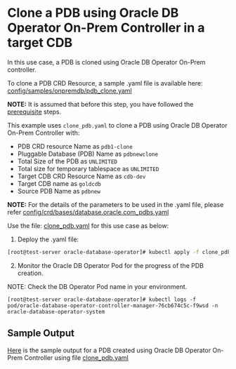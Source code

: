 # Clone a PDB using Oracle DB Operator On-Prem Controller in a target CDB

In this use case, a PDB is cloned using Oracle DB Operator On-Prem controller.

To clone a PDB CRD Resource, a sample .yaml file is available here: [config/samples/onpremdb/pdb_clone.yaml](../../../config/samples/onpremdb/pdb_clone.yaml)

**NOTE:** It is assumed that before this step, you have followed the [prerequisite](./../README.md#prerequsites-to-manage-pdb-life-cycle-using-oracle-db-operator-on-prem-database-controller) steps.

This example uses `clone_pdb.yaml` to clone a PDB using Oracle DB Operator On-Prem Controller with:

- PDB CRD resource Name as `pdb1-clone`
- Pluggable Database (PDB) Name as `pdbnewclone`
- Total Size of the PDB as `UNLIMITED`
- Total size for temporary tablespace as `UNLIMITED`
- Target CDB CRD Resource Name as `cdb-dev`
- Target CDB name as `goldcdb`
- Source PDB Name as `pdbnew`

**NOTE:** For the details of the parameters to be used in the .yaml file, please refer [config/crd/bases/database.oracle.com_pdbs.yaml](../../../config/crd/bases/database.oracle.com_pdbs.yaml)

Use the file: [clone_pdb.yaml](./clone_pdb.yaml) for this use case as below:

1. Deploy the .yaml file:
```sh
[root@test-server oracle-database-operator]# kubectl apply -f clone_pdb.yaml
```

2. Monitor the Oracle DB Operator Pod for the progress of the PDB creation.

NOTE: Check the DB Operator Pod name in your environment.

```
[root@test-server oracle-database-operator]# kubectl logs -f pod/oracle-database-operator-controller-manager-76cb674c5c-f9wsd -n oracle-database-operator-system
```

## Sample Output

[Here](./clone_pdb.log) is the sample output for a PDB created using Oracle DB Operator On-Prem Controller using file [clone_pdb.yaml](./clone_pdb.yaml)
